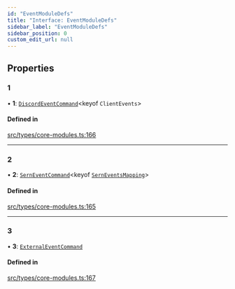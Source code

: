 ```yaml
---
id: "EventModuleDefs"
title: "Interface: EventModuleDefs"
sidebar_label: "EventModuleDefs"
sidebar_position: 0
custom_edit_url: null
---
```


## Properties

### 1

• **1**: [`DiscordEventCommand`](DiscordEventCommand.md)<keyof `ClientEvents`\>

#### Defined in

[src/types/core-modules.ts:166](https://github.com/sern-handler/handler/blob/91b3768e376cfe22ec37d8ab44f4e4a4dfe8a1e8/src/types/core-modules.ts#L166)

___

### 2

• **2**: [`SernEventCommand`](SernEventCommand.md)<keyof [`SernEventsMapping`](SernEventsMapping.md)\>

#### Defined in

[src/types/core-modules.ts:165](https://github.com/sern-handler/handler/blob/91b3768e376cfe22ec37d8ab44f4e4a4dfe8a1e8/src/types/core-modules.ts#L165)

___

### 3

• **3**: [`ExternalEventCommand`](ExternalEventCommand.md)

#### Defined in

[src/types/core-modules.ts:167](https://github.com/sern-handler/handler/blob/91b3768e376cfe22ec37d8ab44f4e4a4dfe8a1e8/src/types/core-modules.ts#L167)
